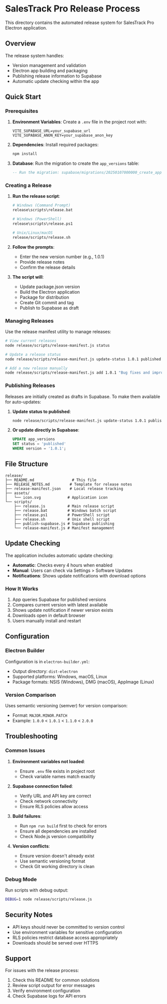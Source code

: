 # SalesTrack Pro Release Process

This directory contains the automated release system for SalesTrack Pro Electron application.

## Overview

The release system handles:
- Version management and validation
- Electron app building and packaging
- Publishing release information to Supabase
- Automatic update checking within the app

## Quick Start

### Prerequisites

1. **Environment Variables**: Create a `.env` file in the project root with:
   ```
   VITE_SUPABASE_URL=your_supabase_url
   VITE_SUPABASE_ANON_KEY=your_supabase_anon_key
   ```

2. **Dependencies**: Install required packages:
   ```bash
   npm install
   ```

3. **Database**: Run the migration to create the `app_versions` table:
   ```sql
   -- Run the migration: supabase/migrations/20250107000000_create_app_versions.sql
   ```

### Creating a Release

1. **Run the release script**:
   ```bash
   # Windows (Command Prompt)
   release\scripts\release.bat

   # Windows (PowerShell)
   release\scripts\release.ps1

   # Unix/Linux/macOS
   release/scripts/release.sh
   ```

2. **Follow the prompts**:
   - Enter the new version number (e.g., 1.0.1)
   - Provide release notes
   - Confirm the release details

3. **The script will**:
   - Update package.json version
   - Build the Electron application
   - Package for distribution
   - Create Git commit and tag
   - Publish to Supabase as draft

### Managing Releases

Use the release manifest utility to manage releases:

```bash
# View current releases
node release/scripts/release-manifest.js status

# Update a release status
node release/scripts/release-manifest.js update-status 1.0.1 published

# Add a new release manually
node release/scripts/release-manifest.js add 1.0.1 "Bug fixes and improvements"
```

### Publishing Releases

Releases are initially created as drafts in Supabase. To make them available for auto-updates:

1. **Update status to published**:
   ```bash
   node release/scripts/release-manifest.js update-status 1.0.1 published
   ```

2. **Or update directly in Supabase**:
   ```sql
   UPDATE app_versions 
   SET status = 'published' 
   WHERE version = '1.0.1';
   ```

## File Structure

```
release/
├── README.md                 # This file
├── RELEASE_NOTES.md         # Template for release notes
├── release-manifest.json    # Local release tracking
├── assets/
│   └── icon.svg            # Application icon
└── scripts/
    ├── release.js          # Main release script
    ├── release.bat         # Windows batch script
    ├── release.ps1         # PowerShell script
    ├── release.sh          # Unix shell script
    ├── publish-supabase.js # Supabase publishing
    └── release-manifest.js # Manifest management
```

## Update Checking

The application includes automatic update checking:

- **Automatic**: Checks every 4 hours when enabled
- **Manual**: Users can check via Settings > Software Updates
- **Notifications**: Shows update notifications with download options

### How It Works

1. App queries Supabase for published versions
2. Compares current version with latest available
3. Shows update notification if newer version exists
4. Downloads open in default browser
5. Users manually install and restart

## Configuration

### Electron Builder

Configuration is in `electron-builder.yml`:
- Output directory: `dist-electron`
- Supported platforms: Windows, macOS, Linux
- Package formats: NSIS (Windows), DMG (macOS), AppImage (Linux)

### Version Comparison

Uses semantic versioning (semver) for version comparison:
- Format: `MAJOR.MINOR.PATCH`
- Example: `1.0.0` < `1.0.1` < `1.1.0` < `2.0.0`

## Troubleshooting

### Common Issues

1. **Environment variables not loaded**:
   - Ensure `.env` file exists in project root
   - Check variable names match exactly

2. **Supabase connection failed**:
   - Verify URL and API key are correct
   - Check network connectivity
   - Ensure RLS policies allow access

3. **Build failures**:
   - Run `npm run build` first to check for errors
   - Ensure all dependencies are installed
   - Check Node.js version compatibility

4. **Version conflicts**:
   - Ensure version doesn't already exist
   - Use semantic versioning format
   - Check Git working directory is clean

### Debug Mode

Run scripts with debug output:
```bash
DEBUG=1 node release/scripts/release.js
```

## Security Notes

- API keys should never be committed to version control
- Use environment variables for sensitive configuration
- RLS policies restrict database access appropriately
- Downloads should be served over HTTPS

## Support

For issues with the release process:
1. Check this README for common solutions
2. Review script output for error messages
3. Verify environment configuration
4. Check Supabase logs for API errors